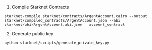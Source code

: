 1. Compile Starknet Contracts

```
starknet-compile starknet/contracts/ArgentAccount.cairo --output starknet/compiled_contracts/ArgentAccount.json --abi starknet/abi/ArgentAccount.abi.json --account_contract
```

2. Generate public key

```
python starknet/scripts/generate_private_key.py
```
